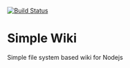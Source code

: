 [![Build Status](https://travis-ci.org/vikeen/simple-wiki.svg)](https://travis-ci.org/vikeen/simple-wiki)

# Simple Wiki
Simple file system based wiki for Nodejs
